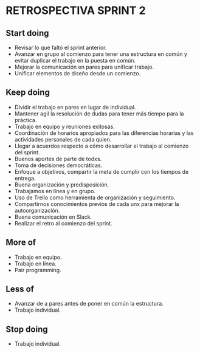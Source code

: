 # RETROSPECTIVA SPRINT 2 #

## Start doing ##
* Revisar lo que faltó el sprint anterior.
* Avanzar en grupo al comienzo para tener una estructura en común y evitar duplicar el trabajo en la puesta en común.
* Mejorar la comunicación en pares para unificar trabajo.
* Unificar elementos de diseño desde un comienzo.

## Keep doing ##
* Dividir el trabajo en pares en lugar de individual. 
* Mantener agil la resolución de dudas para tener más tiempo para la práctica. 
* Trabajo en equipo y reuniones exitosas. 
* Coordinación de horarios apropiados para las diferencias horarias y las actividades personales de cada quien. 
* Llegar a acuerdos respecto a cómo desarrollar el trabajo al comienzo del sprint. 
* Buenos aportes de parte de todxs. 
* Toma de decisiones democráticas.
* Enfoque a objetivos, compartir la meta de cumplir con los tiempos de entrega.
* Buena organización y predisposición.
* Trabajamos en línea y en grupo.
* Uso de Trello como herramienta de organización y seguimiento. 
* Compartirnos conocimientos previos de cada unx para mejorar la autoorganización.
* Buena comunicación en Slack.
* Realizar el retro al comienzo del sprint.

## More of ## 
* Trabajo en equipo. 
* Trabajo en línea.
* Pair programming.

## Less of ## 
* Avanzar de a pares antes de poner en común la estructura.
* Trabajo individual.

## Stop doing ##
* Trabajo individual.
